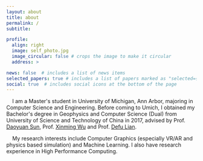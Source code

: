 ```yaml
---
layout: about
title: about
permalink: /
subtitle: 

profile:
  align: right
  image: self_photo.jpg
  image_circular: false # crops the image to make it circular
  address: >

news: false  # includes a list of news items
selected_papers: true # includes a list of papers marked as "selected={true}"
social: true  # includes social icons at the bottom of the page
---
```


&nbsp;&nbsp;&nbsp;&nbsp;I am a Master's student in University of Michigan, Ann Arbor, majoring in Computer Science and Engineering. Before coming to Umich, I obtained my Bachelor's degree in Geophysics and Computer Science (Dual) from University of Science and Technology of China in 2017, advised by Prof. <a href="http://ess.ustc.edu.cn/faculties/detail-94.html">Daoyuan Sun</a>, Prof. <a href="http://ess.ustc.edu.cn/faculties/detail-213.html">Xinming Wu</a> and Prof. <a href="http://staff.ustc.edu.cn/~liandefu/">Defu Lian</a>. 

&nbsp;&nbsp;&nbsp;&nbsp;My research interests include Computer Graphics (especially VR/AR and physics based simulation) and Machine Learning. I also have research experience in High Performance Computing.